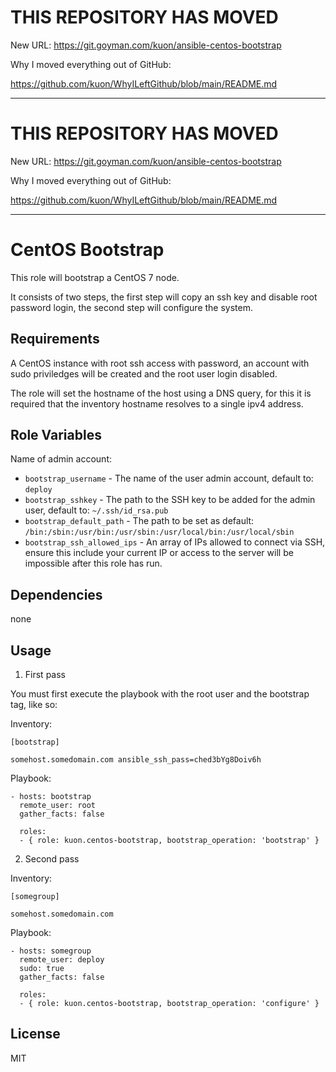 
# THIS REPOSITORY HAS MOVED

New URL: https://git.goyman.com/kuon/ansible-centos-bootstrap

Why I moved everything out of GitHub:

https://github.com/kuon/WhyILeftGithub/blob/main/README.md

----

# THIS REPOSITORY HAS MOVED

New URL: https://git.goyman.com/kuon/ansible-centos-bootstrap

Why I moved everything out of GitHub:

https://github.com/kuon/WhyILeftGithub/blob/main/README.md

----

CentOS Bootstrap
================

This role will bootstrap a CentOS 7 node.

It consists of two steps, the first step will copy an ssh key and disable root password login, the second step will configure the system.

Requirements
------------

A CentOS instance with root ssh access with password, an account with sudo priviledges will be created and the root user login disabled.

The role will set the hostname of the host using a DNS query, for this it is required that the inventory hostname resolves to a single ipv4 address.

Role Variables
--------------

Name of admin account:

- `bootstrap_username` - The name of the user admin account, default to: `deploy`
- `bootstrap_sshkey` - The path to the SSH key to be added for the admin user, default to: `~/.ssh/id_rsa.pub`
- `bootstrap_default_path` - The path to be set as default: `/bin:/sbin:/usr/bin:/usr/sbin:/usr/local/bin:/usr/local/sbin`
- `bootstrap_ssh_allowed_ips` - An array of IPs allowed to connect via SSH, ensure this include your current IP or access to the server will be impossible after this role has run.


Dependencies
------------

none

Usage
-----

1) First pass


You must first execute the playbook with the root user and the bootstrap tag, like so:

Inventory:

    [bootstrap]

    somehost.somedomain.com ansible_ssh_pass=ched3bYg8Doiv6h


Playbook:

    - hosts: bootstrap
      remote_user: root
      gather_facts: false

      roles:
      - { role: kuon.centos-bootstrap, bootstrap_operation: 'bootstrap' }


2) Second pass


Inventory:

    [somegroup]

    somehost.somedomain.com


Playbook:

    - hosts: somegroup
      remote_user: deploy
      sudo: true
      gather_facts: false

      roles:
      - { role: kuon.centos-bootstrap, bootstrap_operation: 'configure' }


License
-------

MIT
